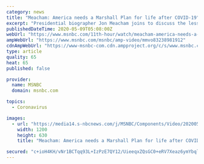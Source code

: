 ```yaml
---
category: news
title: "Meacham: America needs a Marshall Plan for life after COVID-19"
excerpt: "Presidential biographer Jon Meacham joins to discuss the lessons history can teach about the challenges ahead after the coronavirus pandemic."
publishedDateTime: 2020-05-09T05:08:00Z
webUrl: "https://www.msnbc.com/11th-hour/watch/meacham-america-needs-a-marshall-plan-for-life-after-covid-19-83238981912"
ampWebUrl: "https://www.msnbc.com/msnbc/amp-video/mmvo83238981912"
cdnAmpWebUrl: "https://www-msnbc-com.cdn.ampproject.org/c/s/www.msnbc.com/msnbc/amp-video/mmvo83238981912"
type: article
quality: 65
heat: 65
published: false

provider:
  name: MSNBC
  domain: msnbc.com

topics:
  - Coronavirus

images:
  - url: "https://media14.s-nbcnews.com/j/MSNBC/Components/Video/202005/n_bwms_meacham_200508_1920x1080.nbcnews-fp-1200-630.jpg"
    width: 1200
    height: 630
    title: "Meacham: America needs a Marshall Plan for life after COVID-19"

secured: "c+ioH4KH/vNr1BCTqq93L+IzPzE7QY12/UieeqxZQsGC0+eRV7Xeaz6ymYbqlb0hR5Gjz4z1VykGo6rfd0/MrBK704WgCqEQ6Ojg6mIn4mGmpi0FmwJdcTzgoMKmNzKZkmG4kREGwzkob2tIHV8qL8Asg3MLB23/bKsgCbBQiar8j5lb3zmS/bk3L9wvHAV95HLeauHcPvYLoFjJ4rsd6ZoZ1C6lelcJx2V4yw6OjHnQMl4phFyMrVo134FZngg92UDhQfWV+Zk2UfSuJ42NhF2Woo5dx5WtJKmjV5MXWnoaSKns1PRpjC5MwbxAq/XO;93EzP5XNDs7tJRfIoIYhAQ=="
---
```


